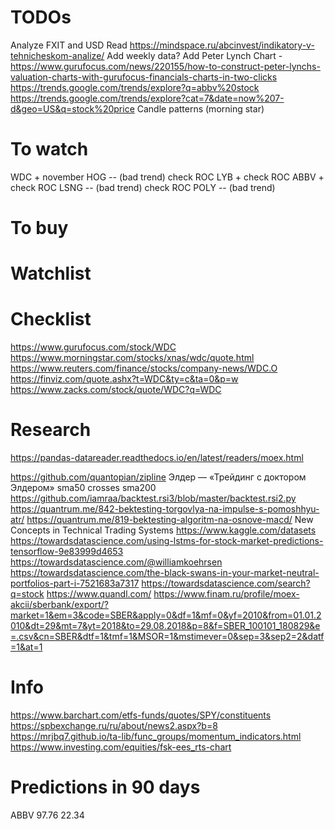# TODOs
Analyze FXIT and USD
Read https://mindspace.ru/abcinvest/indikatory-v-tehnicheskom-analize/
Add weekly data?
Add Peter Lynch Chart - https://www.gurufocus.com/news/220155/how-to-construct-peter-lynchs-valuation-charts-with-gurufocus-financials-charts-in-two-clicks
https://trends.google.com/trends/explore?q=abbv%20stock
https://trends.google.com/trends/explore?cat=7&date=now%207-d&geo=US&q=stock%20price
Candle patterns (morning star)

# To watch

WDC + november
HOG -- (bad trend) check ROC
LYB + check ROC
ABBV + check ROC
LSNG -- (bad trend) check ROC
POLY -- (bad trend)

# To buy



# Watchlist

# Checklist

https://www.gurufocus.com/stock/WDC
https://www.morningstar.com/stocks/xnas/wdc/quote.html
https://www.reuters.com/finance/stocks/company-news/WDC.O
https://finviz.com/quote.ashx?t=WDC&ty=c&ta=0&p=w
https://www.zacks.com/stock/quote/WDC?q=WDC

# Research

https://pandas-datareader.readthedocs.io/en/latest/readers/moex.html

https://github.com/quantopian/zipline
Элдер — «Трейдинг с доктором Элдером»
sma50 crosses sma200
https://github.com/iamraa/backtest.rsi3/blob/master/backtest.rsi2.py
https://quantrum.me/842-bektesting-torgovlya-na-impulse-s-pomoshhyu-atr/
https://quantrum.me/819-bektesting-algoritm-na-osnove-macd/
New Concepts in Technical Trading Systems
https://www.kaggle.com/datasets
https://towardsdatascience.com/using-lstms-for-stock-market-predictions-tensorflow-9e83999d4653
https://towardsdatascience.com/@williamkoehrsen
https://towardsdatascience.com/the-black-swans-in-your-market-neutral-portfolios-part-i-7521683a7317
https://towardsdatascience.com/search?q=stock
https://www.quandl.com/
https://www.finam.ru/profile/moex-akcii/sberbank/export/?market=1&em=3&code=SBER&apply=0&df=1&mf=0&yf=2010&from=01.01.2010&dt=29&mt=7&yt=2018&to=29.08.2018&p=8&f=SBER_100101_180829&e=.csv&cn=SBER&dtf=1&tmf=1&MSOR=1&mstimever=0&sep=3&sep2=2&datf=1&at=1

# Info

https://www.barchart.com/etfs-funds/quotes/SPY/constituents
https://spbexchange.ru/ru/about/news2.aspx?b=8
https://mrjbq7.github.io/ta-lib/func_groups/momentum_indicators.html
https://www.investing.com/equities/fsk-ees_rts-chart

# Predictions in 90 days

ABBV 97.76 22.34
